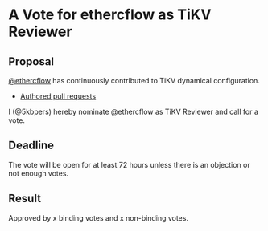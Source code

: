 # A Vote for ethercflow as TiKV Reviewer

## Proposal

[@ethercflow](https://github.com/ethercflow) has continuously contributed to TiKV dynamical configuration.

* [Authored pull requests](https://github.com/tikv/tikv/pulls?q=is%3Apr+author%3Aethercflow)

I (@5kbpers) hereby nominate @ethercflow as TiKV Reviewer and call for a vote.

## Deadline

The vote will be open for at least 72 hours unless there is an objection or not enough votes.

## Result

Approved by x binding votes and x non-binding votes.
